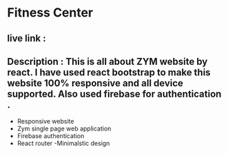 # Fitness Center

## live link :

## Description : This is all about ZYM website by react. I have used react bootstrap to make this website 100% responsive and all device supported. Also used firebase for authentication .

- Responsive website
- Zym single page web application
- Firebase authentication
- React router
  -Minimalstic design

